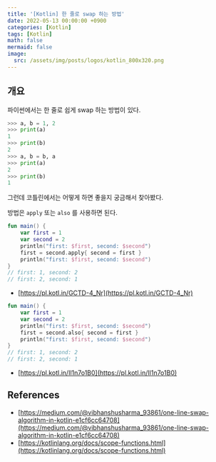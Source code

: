```yaml
---
title: '[Kotlin] 한 줄로 swap 하는 방법'
date: 2022-05-13 00:00:00 +0900
categories: [Kotlin]
tags: [Kotlin]
math: false
mermaid: false
image:
  src: /assets/img/posts/logos/kotlin_800x320.png
---
```


## 개요

파이썬에서는 한 줄로 쉽게 swap 하는 방법이 있다.

```python
>>> a, b = 1, 2
>>> print(a)
1
>>> print(b)
2
>>> a, b = b, a
>>> print(a)
2
>>> print(b)
1
```

그런데 코틀린에서는 어떻게 하면 좋을지 궁금해서 찾아봤다.

방법은 `apply` 또는 `also` 를 사용하면 된다.

```kotlin
fun main() {
    var first = 1
    var second = 2
    println("first: $first, second: $second")
    first = second.apply{ second = first }
    println("first: $first, second: $second")
}
// first: 1, second: 2
// first: 2, second: 1
```

- [https://pl.kotl.in/GCTD-4_Nr](https://pl.kotl.in/GCTD-4_Nr)

```kotlin
fun main() {
    var first = 1
    var second = 2
    println("first: $first, second: $second")
    first = second.also{ second = first }
    println("first: $first, second: $second")
}
// first: 1, second: 2
// first: 2, second: 1
```

- [https://pl.kotl.in/Il1n7o1B0](https://pl.kotl.in/Il1n7o1B0)

## References

- [https://medium.com/@vibhanshusharma_93861/one-line-swap-algorithm-in-kotlin-e1cf6cc64708](https://medium.com/@vibhanshusharma_93861/one-line-swap-algorithm-in-kotlin-e1cf6cc64708)
- [https://kotlinlang.org/docs/scope-functions.html](https://kotlinlang.org/docs/scope-functions.html)
